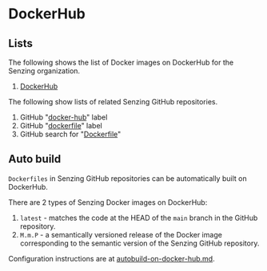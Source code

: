 # DockerHub

## Lists

The following shows the list of Docker images on DockerHub for the Senzing organization.

1. [DockerHub](https://hub.docker.com/u/senzing)

The following show lists of related Senzing GitHub repositories.

1. GitHub "[docker-hub](https://github.com/search?q=org%3ASenzing%20topic%3Adocker-hub&type=repositories)" label
1. GitHub "[dockerfile](https://github.com/search?q=org%3ASenzing%20topic%3Adockerfile&type=repositories)" label
1. GitHub search for "[Dockerfile](https://github.com/search?q=org%3ASenzing+path%3ADockerfile&type=code)"

## Auto build

`Dockerfiles` in Senzing GitHub repositories can be automatically built on DockerHub.

There are 2 types of Senzing Docker images on DockerHub:

1. `latest` - matches the code at the HEAD of the `main` branch in the GitHub repository.
1. `M.m.P` - a semantically versioned release of the Docker image corresponding to the semantic version of the Senzing GitHub repository.

Configuration instructions are at
[autobuild-on-docker-hub.md](https://github.com/Senzing/knowledge-base/blob/main/HOWTO/autobuild-on-docker-hub.md).

